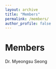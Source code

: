 ```yaml
---
layout: archive
title: "Members"
permalink: /members/
author_profile: false
---
```


Members
======
Dr. Myeongsu Seong
